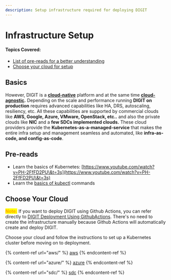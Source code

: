 ```yaml
---
description: Setup infrastructure required for deploying DIGIT
---
```


# Infrastructure Setup

#### Topics Covered:

* [List of pre-reads for a better understanding](./#pre-reads)
* [Choose your cloud for setup](./#1.-choose-your-cloud)

## Basics

However, DIGIT is a [**cloud-native**](https://www.appdynamics.com/topics/what-is-cloud-native-architecture#\~3-challenges) platform and at the same time [**cloud-agnostic**](https://looker.com/definitions/cloud-agnostic)**.** Depending on the scale and performance running **DIGIT on production** requires advanced capabilities like HA, DRS, autoscaling, resiliency, etc. All these capabilities are supported by commercial clouds like **AWS, Google, Azure, VMware, OpenStack, etc..** and also the private clouds like **NIC** and a **few SDCs implemented clouds.** These cloud providers provide the **Kubernetes-as-a-managed-service** that makes the entire infra setup and management seamless and automated, like **infra-as-code, and config-as-code**.

## Pre-reads

* Learn the basics of Kubernetes: [https://www.youtube.com/watch?v=PH-2FfFD2PU\&t=3s](https://www.youtube.com/watch?v=PH-2FfFD2PU\&t=3s)
* Learn the [basics of kubectl](https://www.tutorialspoint.com/kubernetes/kubernetes\_kubectl\_commands.htm) commands

## Choose Your Cloud

<mark style="color:orange;">**Note:**</mark> If you want to deploy DIGIT using Github Actions, you can refer directly to  [DIGIT Deployment Using GithubActions](https://core.digit.org/guides/installation-guide/digit-deployment/deployment-using-github-actions). There's no need to create the infrastructure manually because Github Actions will automatically create and deploy DIGIT.

Choose your cloud and follow the instructions to set up a Kubernetes cluster before moving on to deployment.

{% content-ref url="aws/" %}
[aws](aws/)
{% endcontent-ref %}

{% content-ref url="azure/" %}
[azure](azure/)
{% endcontent-ref %}

{% content-ref url="sdc/" %}
[sdc](sdc/)
{% endcontent-ref %}





&#x20;

